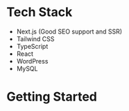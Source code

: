 # Tech Stack

- Next.js (Good SEO support and SSR)
- Tailwind CSS
- TypeScript
- React
- WordPress
- MySQL

# Getting Started
